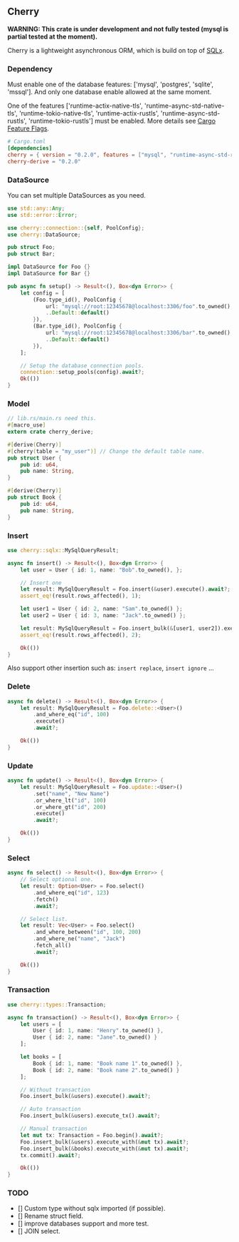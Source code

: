 ## Cherry

**WARNING: This crate is under development and not fully tested (mysql is partial tested at the moment).**

Cherry is a lightweight asynchronous ORM, which is build on top of 
[SQLx](https://github.com/launchbadge/sqlx). 

### Dependency
Must enable one of the database features: ['mysql', 'postgres', 'sqlite', 'mssql'].
And only one database enable allowed at the same moment. 

One of the features ['runtime-actix-native-tls', 'runtime-async-std-native-tls', 
'runtime-tokio-native-tls', 'runtime-actix-rustls', 'runtime-async-std-rustls', 
'runtime-tokio-rustls'] must be enabled. More details see 
[Cargo Feature Flags](https://github.com/launchbadge/sqlx#cargo-feature-flags).

```toml
# Cargo.toml
[dependencies]
cherry = { version = "0.2.0", features = ["mysql", "runtime-async-std-rustls"] }
cherry-derive = "0.2.0"
```

### DataSource

You can set multiple DataSources as you need.

```rust
use std::any::Any;
use std::error::Error;

use cherry::connection::{self, PoolConfig};
use cherry::DataSource;

pub struct Foo;
pub struct Bar;

impl DataSource for Foo {}
impl DataSource for Bar {}

pub async fn setup() -> Result<(), Box<dyn Error>> {
    let config = [
        (Foo.type_id(), PoolConfig {
            url: "mysql://root:12345678@localhost:3306/foo".to_owned(),
            ..Default::default()
        }),
        (Bar.type_id(), PoolConfig {
            url: "mysql://root:12345678@localhost:3306/bar".to_owned(),
            ..Default::default()
        }),
    ];

    // Setup the database connection pools.
    connection::setup_pools(config).await?;
    Ok(())
}
```

### Model
```rust
// lib.rs/main.rs need this.
#[macro_use]
extern crate cherry_derive;

#[derive(Cherry)]
#[cherry(table = "my_user")] // Change the default table name.
pub struct User {
    pub id: u64,
    pub name: String,
}

#[derive(Cherry)]
pub struct Book {
    pub id: u64,
    pub name: String,
}
```

### Insert
```rust
use cherry::sqlx::MySqlQueryResult;

async fn insert() -> Result<(), Box<dyn Error>> {
    let user = User { id: 1, name: "Bob".to_owned(), };

    // Insert one
    let result: MySqlQueryResult = Foo.insert(&user).execute().await?;
    assert_eq!(result.rows_affected(), 1);

    let user1 = User { id: 2, name: "Sam".to_owned() };
    let user2 = User { id: 3, name: "Jack".to_owned() };

    let result: MySqlQueryResult = Foo.insert_bulk(&[user1, user2]).execute().await?;
    assert_eq!(result.rows_affected(), 2);

    Ok(())
}
```
Also support other insertion such as: `insert replace`, `insert ignore`  ...

### Delete

```rust
async fn delete() -> Result<(), Box<dyn Error>> {
    let result: MySqlQueryResult = Foo.delete::<User>()
        .and_where_eq("id", 100)
        .execute()
        .await?;

    Ok(())
}
```

### Update

```rust
async fn update() -> Result<(), Box<dyn Error>> {
    let result: MySqlQueryResult = Foo.update::<User>()
        .set("name", "New Name")
        .or_where_lt("id", 100)
        .or_where_gt("id", 200)
        .execute()
        .await?;

    Ok(())
}
```

### Select
```rust
async fn select() -> Result<(), Box<dyn Error>> {
    // Select optional one.
    let result: Option<User> = Foo.select()
        .and_where_eq("id", 123)
        .fetch()
        .await?;

    // Select list.
    let result: Vec<User> = Foo.select()
        .and_where_between("id", 100, 200)
        .and_where_ne("name", "Jack")
        .fetch_all()
        .await?;

    Ok(())
}
```

### Transaction

```rust
use cherry::types::Transaction;

async fn transaction() -> Result<(), Box<dyn Error>> {
    let users = [
        User { id: 1, name: "Henry".to_owned() },
        User { id: 2, name: "Jane".to_owned() }
    ];

    let books = [
        Book { id: 1, name: "Book name 1".to_owned() },
        Book { id: 2, name: "Book name 2".to_owned() }
    ];

    // Without transaction
    Foo.insert_bulk(&users).execute().await?;

    // Auto transaction
    Foo.insert_bulk(&users).execute_tx().await?;

    // Manual transaction
    let mut tx: Transaction = Foo.begin().await?;
    Foo.insert_bulk(&users).execute_with(&mut tx).await?;
    Foo.insert_bulk(&books).execute_with(&mut tx).await?;
    tx.commit().await?;

    Ok(())
}
```

### TODO
- [] Custom type without sqlx imported (if possible).
- [] Rename struct field.
- [] improve databases support and more test.
- [] JOIN select.